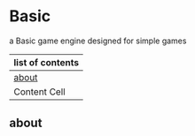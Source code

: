 # Basic
a Basic game engine designed for simple games

| list of contents|
| ------------- |
| [about](https://github.com/arshavirmirzakhani/Basic/##about)|
| Content Cell  |

## about

